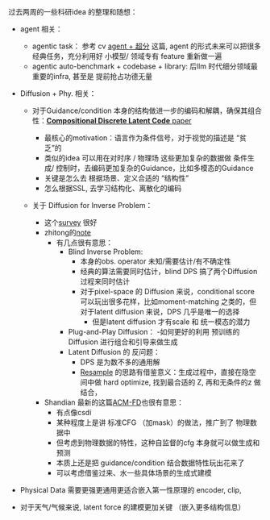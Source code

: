 
过去两周的一些科研idea 的整理和随想：

- agent 相关：
	- agentic task： 参考 cv [agent + 超分](https://arxiv.org/abs/2507.07105) 这篇, agent 的形式未来可以把很多经典任务，充分利用好 小模型/ 领域专有 feature 重新做一遍
	- agentic auto-benchmark + codebase + library: 后llm 时代细分领域最重要的infra, 甚至是 提前抢占功德无量

 - Diffusion + Phy. 相关：
	 - 对于Guidance/condition 本身的结构做进一步的编码和解耦，确保其组合性：[**Compositional Discrete Latent Code** paper](https://zhuanlan.zhihu.com/p/1929276108727125908)
		 - 最核心的motivation：语言作为条件信号，对于视觉的描述是 “贫乏”的
		 - 类似的idea 可以用在对时序 / 物理场 这些更加复杂的数据做 条件生成/ 控制时，去编码更加复杂的Guidance，比如多模态的Guidance 
		 - 关键是怎么去 根据场景、定义合适的 “结构性”
		 - 怎么根据SSL, 去学习结构化、离散化的编码


	- 关于 Diffusion for Inverse Problem：
		- 这个[survey](https://arxiv.org/pdf/2410.00083?) 很好
		- zhitong的[note](https://github.com/uubayesmlgroup/uubayesmlgroup.github.io/blob/main/slides/Diffusion_ZhitongXu.pdf)
			- 有几点很有意思：
				-  Blind Inverse Problem:
					- 本身的obs. operator 未知/需要估计/有不确定性
					- 经典的算法需要同时估计，blind DPS 搞了两个Diffusion 过程来同时估计
					- 对于pixel-space 的 Diffusion 来说，conditional score 可以玩出很多花样，比如moment-matching 之类的，但对于latent diffusion 来说，DPS 几乎是唯一的选择
						- 但是latent diffusion 才有scale 和 统一模态的潜力
				- Plug-and-Play Diffusion：
					-如何更好的利用 预训练的Diffusion 进行组合和引导来做生成
				- Latent Diffusion 的 反问题：
					- DPS 是为数不多的通用解
					- [Resample](https://arxiv.org/abs/2307.08123) 的思路有借鉴意义：生成过程中，直接在隐空间中做 hard optimize, 找到最合适的 Z, 再和无条件的z 做 结合，
		- Shandian 最新的这篇[ACM-FD](https://arxiv.org/pdf/2410.13794)也很有意思：
			- 有点像csdi
			- 某种程度上是讲 标准CFG （加mask）的做法，推广到了 物理数据中
			- 但考虑到物理数据的特性，这种自监督的cfg 本身就可以做生成和预测
			- 本质上还是把 guidance/condition 结合数据特性玩出花来了
			- 可以考虑借鉴过来、水一些具体场景的生成式建模


- Physical Data 需要更强更通用更适合嵌入第一性原理的 encoder, clip, 
- 对于天气/气候来说, latent force 的建模更加关键 （嵌入更多结构信息）